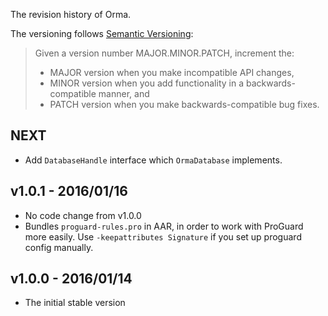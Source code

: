 The revision history of Orma.

The versioning follows [Semantic Versioning](http://semver.org/):

> Given a version number MAJOR.MINOR.PATCH, increment the:
>
> * MAJOR version when you make incompatible API changes,
> * MINOR version when you add functionality in a backwards-compatible manner, and
> * PATCH version when you make backwards-compatible bug fixes.

## NEXT

* Add `DatabaseHandle` interface which `OrmaDatabase` implements.

## v1.0.1 - 2016/01/16

* No code change from v1.0.0
* Bundles `proguard-rules.pro` in AAR, in order to work with ProGuard
  more easily. Use `-keepattributes Signature` if you set up proguard config
  manually.

## v1.0.0 - 2016/01/14

* The initial stable version
